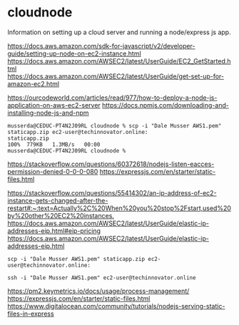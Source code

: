 # cloudnode
Information on setting up a cloud server and running a node/express js app.

<https://docs.aws.amazon.com/sdk-for-javascript/v2/developer-guide/setting-up-node-on-ec2-instance.html><br />
<https://docs.aws.amazon.com/AWSEC2/latest/UserGuide/EC2_GetStarted.html><br />
<https://docs.aws.amazon.com/AWSEC2/latest/UserGuide/get-set-up-for-amazon-ec2.html>

<https://ourcodeworld.com/articles/read/977/how-to-deploy-a-node-js-application-on-aws-ec2-server>
<https://docs.npmjs.com/downloading-and-installing-node-js-and-npm>

```
musserda@CEDUC-PT4N2J09RL cloudnode % scp -i "Dale Musser AWS1.pem" staticapp.zip ec2-user@techinnovator.online:
staticapp.zip                                                        100%  779KB   1.3MB/s   00:00    
musserda@CEDUC-PT4N2J09RL cloudnode % 

```
<https://stackoverflow.com/questions/60372618/nodejs-listen-eacces-permission-denied-0-0-0-080>
<https://expressjs.com/en/starter/static-files.html>

<https://stackoverflow.com/questions/55414302/an-ip-address-of-ec2-instance-gets-changed-after-the-restart#:~:text=Actually%2C%20When%20you%20stop%2Fstart,used%20by%20other%20EC2%20instances.>
<https://docs.aws.amazon.com/AWSEC2/latest/UserGuide/elastic-ip-addresses-eip.html#eip-pricing>
<https://docs.aws.amazon.com/AWSEC2/latest/UserGuide/elastic-ip-addresses-eip.html>

```
scp -i "Dale Musser AWS1.pem" staticapp.zip ec2-user@techinnovator.online:
```
```
ssh -i "Dale Musser AWS1.pem" ec2-user@techinnovator.online
```
<https://pm2.keymetrics.io/docs/usage/process-management/>
<https://expressjs.com/en/starter/static-files.html>
<https://www.digitalocean.com/community/tutorials/nodejs-serving-static-files-in-express>
